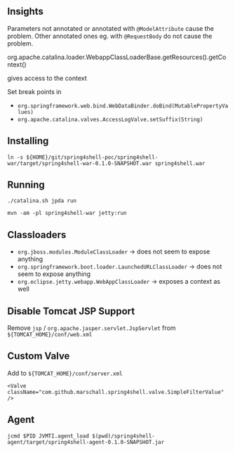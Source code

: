 

## Insights

Parameters not annotated or annotated with `@ModelAttribute` cause the problem. Other annotated ones eg. with `@RequestBody` do not cause the problem.

org.apache.catalina.loader.WebappClassLoaderBase.getResources().getContext()

gives access to the context

Set break points in

- `org.springframework.web.bind.WebDataBinder.doBind(MutablePropertyValues)`
- `org.apache.catalina.valves.AccessLogValve.setSuffix(String)`

## Installing

    ln -s ${HOME}/git/spring4shell-poc/spring4shell-war/target/spring4shell-war-0.1.0-SNAPSHOT.war spring4shell.war

## Running

    ./catalina.sh jpda run

    mvn -am -pl spring4shell-war jetty:run


## Classloaders

- `org.jboss.modules.ModuleClassLoader`
  -> does not seem to expose anything
- `org.springframework.boot.loader.LaunchedURLClassLoader`
  -> does not seem to expose anything
- `org.eclipse.jetty.webapp.WebAppClassLoader`
  -> exposes a context as well


## Disable Tomcat JSP Support

Remove `jsp` / `org.apache.jasper.servlet.JspServlet` from `${TOMCAT_HOME}/conf/web.xml`

## Custom Valve

Add to `${TOMCAT_HOME}/conf/server.xml`

    <Valve className="com.github.marschall.spring4shell.valve.SimpleFilterValue" />

## Agent

    jcmd $PID JVMTI.agent_load $(pwd)/spring4shell-agent/target/spring4shell-agent-0.1.0-SNAPSHOT.jar 